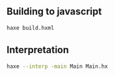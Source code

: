 ## Building to javascript

```bash
haxe build.hxml
```

## Interpretation

```bash
haxe --interp -main Main Main.hx
```
